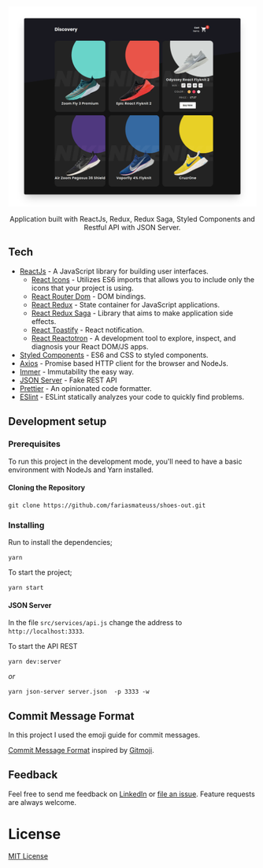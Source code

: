 <p align="center">
    <img src="docs/resources/thumbnail.png" />
</p>

<p align="center">
  Application built with ReactJs, Redux, Redux Saga, Styled Components and Restful API with JSON Server.
</p>

## Tech

- [ReactJs](https://reactjs.org) - A JavaScript library for building user interfaces.
  - [React Icons](https://styled-components.com/) - Utilizes ES6 imports that allows you to include only the icons that your project is using.
  - [React Router Dom](https://github.com/ReactTraining/react-router/tree/master/packages/react-router-dom) - DOM bindings.
  - [React Redux](https://redux.js.org/basics/usage-with-react) - State container for JavaScript applications.
  - [React Redux Saga](https://redux-saga.js.org/) - Library that aims to make application side effects.
  - [React Toastify](https://github.com/fkhadra/react-toastify) - React notification.
  - [React Reactotron](https://github.com/infinitered/reactotron) - A development tool to explore, inspect, and diagnosis your React DOM/JS apps.
- [Styled Components](https://eslint.org) - ES6 and CSS to styled components.
- [Axios](https://github.com/axios/axios) - Promise based HTTP client for the browser and NodeJs.
- [Immer](https://github.com/immerjs/immer) - Immutability the easy way.
- [JSON Server](https://github.com/typicode/json-server) - Fake REST API
- [Prettier](https://prettier.io/docs/en/cli.html) - An opinionated code formatter.
- [ESlint](https://eslint.org) - ESLint statically analyzes your code to quickly find problems.

## Development setup

### Prerequisites

To run this project in the development mode, you'll need to have a basic environment with NodeJs and Yarn installed.

#### Cloning the Repository

```
git clone https://github.com/fariasmateuss/shoes-out.git
```

### Installing

Run to install the dependencies;

```
yarn
```

To start the project;

```
yarn start
```

#### JSON Server

In the file `src/services/api.js` change the address to `http://localhost:3333`.

To start the API REST

```
yarn dev:server
```

_or_

```
yarn json-server server.json  -p 3333 -w
```

## Commit Message Format

In this project I used the emoji guide for commit messages.

[Commit Message Format](https://gist.github.com/fariasmateuss/c8b3a2e1b8ae7c3cda520d0ac6e9e237) inspired by [Gitmoji](https://gitmoji.carloscuesta.me/).

## Feedback

Feel free to send me feedback on [LinkedIn](https://www.linkedin.com/in/fariasmateuss/) or [file an issue](https://github.com/fariasmateuss/shoes-out/issues/new).
Feature requests are always welcome.

# License

[MIT License](/LICENSE)
